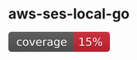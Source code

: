 # aws-ses-local-go

![coverage](https://raw.githubusercontent.com/k-narusawa/aws-ses-local-go/badges/.badges/main/coverage.svg)
